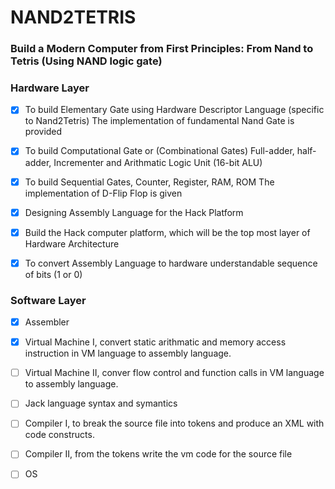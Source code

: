 # NAND2TETRIS
### Build a Modern Computer from First Principles: From Nand to Tetris (Using NAND logic gate)


### Hardware Layer 

  -  [X] To build Elementary Gate using Hardware Descriptor Language (specific to Nand2Tetris) The implementation of fundamental Nand Gate is provided
    
  -  [X]  To build Computational Gate or (Combinational Gates) Full-adder, half-adder, Incrementer and Arithmatic Logic Unit (16-bit ALU)
    
  -  [X]  To build Sequential Gates, Counter, Register, RAM, ROM The implementation of D-Flip Flop is given
    
  -  [X]  Designing Assembly Language for the Hack Platform
    
  -  [X]  Build the Hack computer platform, which will be the top most layer of Hardware Architecture
    
  -  [X]  To convert Assembly Language to hardware understandable sequence of bits (1 or 0)
  

### Software Layer

  -  [X]  Assembler 
  
  -  [X]  Virtual Machine I, convert static arithmatic and memory access instruction in VM language to assembly language.
  
  -  [ ] Virtual Machine II, conver flow control and function calls in VM language to assembly language. 
  
  -  [ ] Jack language syntax and symantics
  
  -  [ ] Compiler I, to break the source file into tokens and produce an XML with code constructs.
  
  -  [ ] Compiler II, from the tokens write the vm code for the source file
  
  -  [ ]  OS
  





